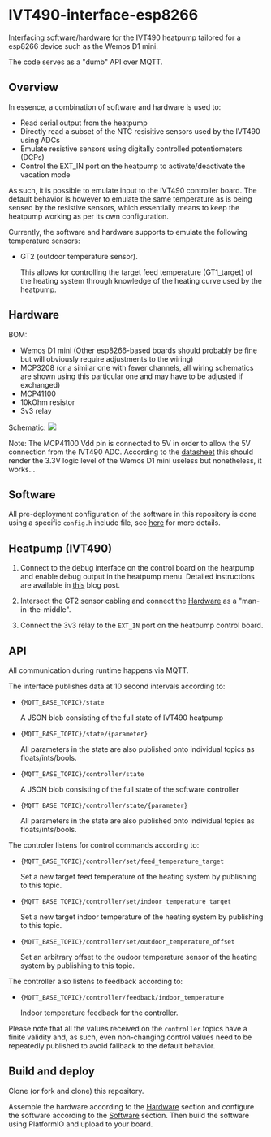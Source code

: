 # IVT490-interface-esp8266
Interfacing software/hardware for the IVT490 heatpump tailored for a esp8266 device such as the Wemos D1 mini.

The code serves as a "dumb" API over MQTT.

## Overview
In essence, a combination of software and hardware is used to:

* Read serial output from the heatpump
* Directly read a subset of the NTC resisitive sensors used by the IVT490 using ADCs
* Emulate resistive sensors using digitally controlled potentiometers (DCPs)
* Control the EXT_IN port on the heatpump to activate/deactivate the vacation mode

As such, it is possible to emulate input to the IVT490 controller board. The default behavior is however to emulate the same temperature as is being sensed by the resistive sensors, which essentially means to keep the heatpump working as per its own configuration.

Currently, the software and hardware supports to emulate the following temperature sensors:

* GT2 (outdoor temperature sensor).

  This allows for controlling the target feed temperature (GT1_target) of the heating system through knowledge of the heating curve used by the heatpump.


## Hardware

BOM:

- Wemos D1 mini (Other esp8266-based boards should probably be fine but will obviously require adjustments to the wiring)
- MCP3208 (or a similar one with fewer channels, all wiring schematics are shown using this particular one and may have to be adjusted if exchanged)
- MCP41100
- 10kOhm resistor
- 3v3 relay

Schematic:
![](circuit.svg)

Note: The MCP41100 Vdd pin is connected to 5V in order to allow the 5V connection from the IVT490 ADC. According to the [datasheet](https://ww1.microchip.com/downloads/aemDocuments/documents/OTH/ProductDocuments/DataSheets/11195c.pdf) this should render the 3.3V logic level of the Wemos D1 mini useless but nonetheless, it works...

## Software

All pre-deployment configuration of the software in this repository is done using a specific `config.h` include file, see [here](include/README.md) for more details.

## Heatpump (IVT490)

1. Connect to the debug interface on the control board on the heatpump and enable debug output in the heatpump menu. Detailed instructions are available in [this](http://www.tsoft.se/wp/2015/03/08/overvakning-av-min-ivt-490-varmepump-med-raspberry-pi/) blog post.


2. Intersect the GT2 sensor cabling and connect the [Hardware](#hardware) as a "man-in-the-middle".

3. Connect the 3v3 relay to the `EXT_IN` port on the heatpump control board.

## API

All communication during runtime happens via MQTT.

The interface publishes data at 10 second intervals according to:

* `{MQTT_BASE_TOPIC}/state`

  A JSON blob consisting of the full state of IVT490 heatpump

* `{MQTT_BASE_TOPIC}/state/{parameter}`

  All parameters in the state are also published onto individual topics as floats/ints/bools.

* `{MQTT_BASE_TOPIC}/controller/state`

  A JSON blob consisting of the full state of the software controller

* `{MQTT_BASE_TOPIC}/controller/state/{parameter}`

  All parameters in the state are also published onto individual topics as floats/ints/bools.

The controler listens for control commands according to:

* `{MQTT_BASE_TOPIC}/controller/set/feed_temperature_target`

  Set a new target feed temperature of the heating system by publishing to this topic. 

* `{MQTT_BASE_TOPIC}/controller/set/indoor_temperature_target`

  Set a new target indoor temperature of the heating system by publishing to this topic. 

* `{MQTT_BASE_TOPIC}/controller/set/outdoor_temperature_offset`

  Set an arbitrary offset to the oudoor temperature sensor of the heating system by publishing to this topic. 

The controller also listens to feedback according to:

* `{MQTT_BASE_TOPIC}/controller/feedback/indoor_temperature`

  Indoor temperature feedback for the controller.

Please note that all the values received on the `controller` topics have a finite validity and, as such, even non-changing control values need to be repeatedly published to avoid fallback to the default behavior.

## Build and deploy

Clone (or fork and clone) this repository.

Assemble the hardware according to the [Hardware](#hardware) section and configure the software according to the [Software](#software) section. Then build the software using PlatformIO and upload to your board.

